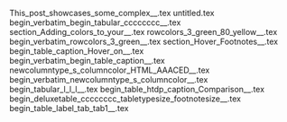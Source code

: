 This_post_showcases_some_complex__.tex
untitled.tex
begin_verbatim_begin_tabular_cccccccc__.tex
section_Adding_colors_to_your__.tex
rowcolors_3_green_80_yellow__.tex
begin_verbatim_rowcolors_3_green__.tex
section_Hover_Footnotes__.tex
begin_table_caption_Hover_on__.tex
begin_verbatim_begin_table_caption__.tex
newcolumntype_s_columncolor_HTML_AAACED__.tex
begin_verbatim_newcolumntype_s_columncolor__.tex
begin_tabular_l_l_l__.tex
begin_table_htdp_caption_Comparison__.tex
begin_deluxetable_cccccccc_tabletypesize_footnotesize__.tex
begin_table_label_tab_tab1__.tex